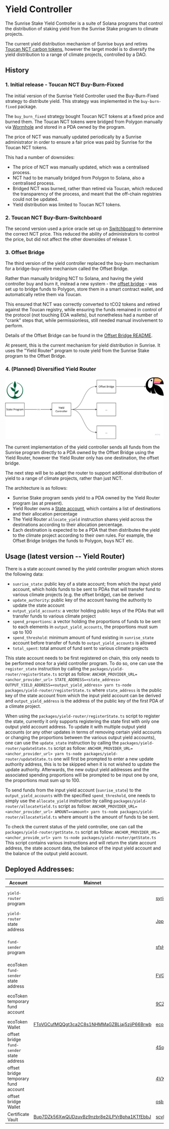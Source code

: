 # Yield Controller

The Sunrise Stake Yield Controller is a suite of Solana programs that control
the distribution of staking yield from the Sunrise Stake program to climate projects.

The current yield distribution mechanism of Sunrise buys and retires 
[Toucan NCT carbon tokens](https://blog.toucan.earth/announcing-nct-nature-carbon-tonne/),
however the target model is to diversify the yield distribution to a range of climate
projects, controlled by a DAO.

## History

### 1. Initial release - Toucan NCT Buy-Burn-Fixxed

The initial version of the Sunrise Yield Controller used the Buy-Burn-Fixed strategy to
distribute yield. This strategy was implemented in the `buy-burn-fixed` package.

The `buy_burn_fixed` strategy bought Toucan NCT tokens at a fixed price and burned them. 
The Toucan NCT tokens were bridged from Polygon manually via [Wormhole](https://wormhole.com/) and
stored in a PDA owned by the program.

The price of NCT was manually updated periodically by a Sunrise administrator in order to ensure
a fair price was paid by Sunrise for the Toucan NCT tokens.

This had a number of downsides:
- The price of NCT was manually updated, which was a centralised process.
- NCT had to be manually bridged from Polygon to Solana, also a centralised process.
- Bridged NCT was burned, rather than retired via Toucan, which reduced the transparency of the process, and
  meant that the off-chain registries could not be updated.
- Yield distribution was limited to Toucan NCT tokens.

### 2. Toucan NCT Buy-Burn-Switchboard

The second version used a price oracle set up on [Switchboard](https://switchboard.xyz/) to 
determine the correct NCT price. This reduced the ability of administrators to control the price, but
did not affect the other downsides of release 1.

### 3. Offset Bridge

The third version of the yield controller replaced the buy-burn mechanism for a bridge-buy-retire mechanism
called the Offset Bridge.

Rather than manually bridging NCT to Solana, and having the yield controller buy and burn it, instead
a new system - the [offset bridge](https://github.com/sunrise-stake/offset-bridge) - was set up to
bridge funds to Polygon, store them in a smart contract wallet, and automatically retire them via Toucan.

This ensured that NCT was correctly converted to tCO2 tokens and retired against the Toucan registry,
while ensuring the funds remained in control of the protocol (not touching EOA wallets), but nonetheless
had a number of "crank" steps that, while permissionless, still needed manual involvement to perform.

Details of the Offset Bridge can be found in the [Offset Bridge README](https://github.com/sunrise-stake/offset-bridge/blob/main/README.md).

At present, this is the current mechanism for yield distribution in Sunrise.
It uses the "Yield Router" program to route yield from the Sunrise Stake program to the Offset Bridge.

### 4. (Planned) Diversified Yield Router

![v4.png](doc/v4.png)

The current implementation of the yield controller sends all funds from the Sunrise program directly to
a PDA owned by the Offset Bridge using the Yield Router, however the Yield Router only has one destination,
the offset bridge.

The next step will be to adapt the router to support additional distribution of yield to a range of
climate projects, rather than just NCT.

The architecture is as follows:
- Sunrise Stake program sends yield to a PDA owned by the Yield Router program (as at present).
- Yield Router owns a [State account](https://solscan.io/account/6Uad9j9DpKE9Jhebb5T3vWNWuCYTP7XxG6LJBPaqJB31),
  which contains a list of destinations and their allocation percentage
- The Yield Router `allocate_yield` instruction shares yield across the destinations according to their
  allocation percentage.
- Each destination is expected to be a PDA that then distributes the yield to the climate project
  according to their own rules. For example, the Offset Bridge bridges the funds to Polygon, buys
  NCT etc.

## Usage (latest version -- Yield Router)
There is a state account owned by the yield controller program which stores the following data:
- `sunrise_state`: public key of a state account; from which the input yield account, which holds funds to be sent to PDAs that will transfer fund to various climate projects (e.g. the offset bridge), can be derived
- `update_authority`: public key of the account having the authority to update the state account
- `output_yield_accounts`: a vector holding public keys of the PDAs that will transfer funds to various climate project
- `spend_proportions`: a vector holding the proportions of funds to be sent to each elements in `output_yield_accounts`, the proportions must sum up to 100
- `spend_threshold`: minimum amount of fund existing in `sunrise_state` account before transfer of funds to `output_yield_accounts` is allowed
- `total_spent`: total amount of fund sent to various climate projects

This state account needs to be first registered on chain, this only needs to be performed once for a yield controller program. To do so, one can use the `register_state` instruction by calling the `packages/yield-router/registerState.ts` script as follow:
```ANCHOR_PROVIDER_URL=<anchor_provider_url> STATE_ADDRESS=<state_address> OUTPUT_YIELD_ADDRESS=<output_yield_address> yarn ts-node packages/yield-router/registerState.ts```
where `state_address` is the public key of the state account from which the input yield account can be derived and `output_yield_address` is the address of the public key of the first PDA of a climate project.

When using the `packages/yield-router/registerState.ts` script to register the state, currently it only supports registering the state first with only one output yield account address. To update it with multiple output yield accounts (or any other updates in terms of removing certain yield accounts or changing the proportions between the various output yield accounts), one can use the `update_state` instruction by calling the `packages/yield-router/updateState.ts` script as follow:
```ANCHOR_PROVIDER_URL=<anchor_provider_url> yarn ts-node packages/yield-router/updateState.ts```
one will first be prompted to enter a new update authority address, this is to be skipped when it is not wished to update the update authority. Afterwards, the new output yield addresses and the associated spending proportions will be prompted to be input one by one, the proportions must sum up to 100.

To send funds from the input yield account (`sunrise_state`) to the `output_yield_accounts` with the specified `spend_threshold`, one needs to simply use the `allocate_yield` instruction by calling `packages/yield-router/allocateYield.ts` script as follow:
```ANCHOR_PROVIDER_URL=<anchor_provider_url> AMOUNT=<amount> yarn ts-node packages/yield-router/allocateYield.ts```
where amount is the amount of funds to be sent.

To check the current status of the yield controller, one can call the `packages/yield-router/getState.ts` script as follow:
```ANCHOR_PROVIDER_URL=<anchor_provide_url> yarn ts-node packages/yield-router/getState.ts```
This script contains various instructions and will return the state account address, the state account data, the balance of the input yield account and the balance of the output yield account.

## Deployed Addresses:

| Account                             | Mainnet                                                                                                                          | Devnet                                                                                                                                          | Description                                                                                                                                                                         | Notes |
|-------------------------------------|----------------------------------------------------------------------------------------------------------------------------------|-------------------------------------------------------------------------------------------------------------------------------------------------|-------------------------------------------------------------------------------------------------------------------------------------------------------------------------------------|-------|
| `yield-router` program                   | | [syriqUnUPcFQjRSaxdFo2wPnXXPjbRsLmhiWUVoGdTo](https://explorer.solana.com/address/syriqUnUPcFQjRSaxdFo2wPnXXPjbRsLmhiWUVoGdTo?cluster=devnet)   | program to route yield accumulated to different climate projects              |       |
| `yield-router` state address                 | | [Jpp29FzyV7rXdVRWFaiE9tBcVCaEMvj16gk87rC3S4z](https://explorer.solana.com/address/Jpp29FzyV7rXdVRWFaiE9tBcVCaEMvj16gk87rC3S4z?cluster=devnet)   | state address of `yield-router` program              |       |
| `fund-sender` program                    | | [sfsH2CVS2SaXwnrGwgTVrG7ytZAxSCsTnW82BvjWTGz](https://explorer.solana.com/address/sfsH2CVS2SaXwnrGwgTVrG7ytZAxSCsTnW82BvjWTGz?cluster=devnet)   | program to transfer fund from output yield accounts to climate project wallets              |       |
| ecoToken `fund-sender` state address                   |  | [FVGb13zXEMBAChayjEMnae28M4avRKbXVBKhjqPvSkbv](https://explorer.solana.com/address/FVGb13zXEMBAChayjEMnae28M4avRKbXVBKhjqPvSkbv?cluster=devnet)   | ecoToken `fund-sender` state address                 |       |
| ecoToken temporary fund account                    |  | [9CZJereiv7mVg5iwMq7cnAXXu1Z3r1MDyumkY3C18x96](https://explorer.solana.com/address/9CZJereiv7mVg5iwMq7cnAXXu1Z3r1MDyumkY3C18x96?cluster=devnet)   | ecoToken `output_yield_account` for `yield-router` / input_account for `fund-sender`                 |       |
| ecoToken Wallet                    | [FToVGCufMQQgt3ca2C8s1NHMMaGZBLjaj5zjjP66Brwb](https://explorer.solana.com/address/FToVGCufMQQgt3ca2C8s1NHMMaGZBLjaj5zjjP66Brwb) | [eco7LrrTRHBFW1Ab4B4GzYThaRzUEyjPrTJDqPUJbWn](https://explorer.solana.com/address/eco7LrrTRHBFW1Ab4B4GzYThaRzUEyjPrTJDqPUJbWn?cluster=devnet)   | ecoToken wallet                 |       |
| offset bridge `fund-sender` state address                    | | [4SoZYUny9QCf3hh3LSYYCRXN3ENHWnYSyf4ih19mwvBc](https://explorer.solana.com/address/4SoZYUny9QCf3hh3LSYYCRXN3ENHWnYSyf4ih19mwvBc?cluster=devnet)   | offset `fund-sender` state address              |       |
| offset bridge temporary fund account                    | | [4VXd2SpV5vax6QJt12Avqo5SW8dZoMW2Yg8c37GGGuvM](https://explorer.solana.com/address/4VXd2SpV5vax6QJt12Avqo5SW8dZoMW2Yg8c37GGGuvM?cluster=devnet)   | offset bridge `output_yield_account` for `yield-router` / input_account for `fund-sender`              |       |
| offset bridge Wallet                    | | [osb2bAXA7PUJZKDAmMGTwGL7vdZRZuemfENjbdT1UaN](https://explorer.solana.com/address/osb2bAXA7PUJZKDAmMGTwGL7vdZRZuemfENjbdT1UaN?cluster=devnet)   | offset bridge wallet              |       |
| Certificate Vault                    | [Bup7DZk56XwQUDzuvBz9nzbr8e2iLPVrBpha1KTfEbbJ](https://explorer.solana.com/address/Bup7DZk56XwQUDzuvBz9nzbr8e2iLPVrBpha1KTfEbbJ) | [scvRXyo93vXa3Lyt3p6cj8cVtXGnn1LkuFyoJVu8GQb](https://explorer.solana.com/address/scvRXyo93vXa3Lyt3p6cj8cVtXGnn1LkuFyoJVu8GQb?cluster=devnet)   | [Sunrise DAO](https://app.realms.today/dao/sunrisestake) certificate vault                                                                                          |       |
